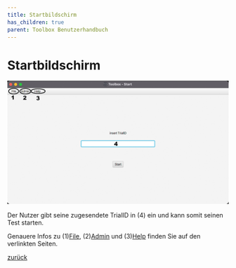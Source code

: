```yaml
---
title: Startbildschirm
has_children: true
parent: Toolbox Benutzerhandbuch
---
```

# Startbildschirm

![Home](resources/index.png)

Der Nutzer gibt seine zugesendete TrialID in (4) ein und kann somit seinen Test starten.

Genauere Infos zu (1)[File](file/index.md), (2)[Admin](admin.md) und (3)[Help](help.md) finden Sie auf den verlinkten Seiten.

[zurück](../index.md)
